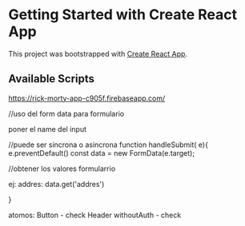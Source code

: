 # Getting Started with Create React App

This project was bootstrapped with [Create React App](https://github.com/facebook/create-react-app).

## Available Scripts

https://rick-morty-app-c905f.firebaseapp.com/


//uso del form data para formulario 

poner el name del input

//puede ser sincrona o asincrona
function handleSubmit( e){
  e.preventDefault()
  const data = new FormData(e.target);


  //obtener los valores formularrio

  ej: addres: data.get('addres')

}

atomos:
  Button - check
  Header 
    withoutAuth - check
